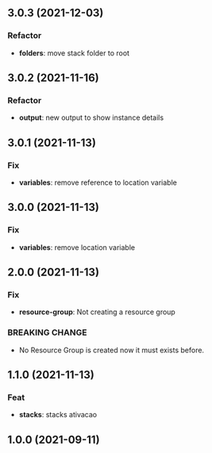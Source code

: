 ## 3.0.3 (2021-12-03)

### Refactor

- **folders**: move stack folder to root

## 3.0.2 (2021-11-16)

### Refactor

- **output**: new output to show instance details

## 3.0.1 (2021-11-13)

### Fix

- **variables**: remove reference to location variable

## 3.0.0 (2021-11-13)

### Fix

- **variables**: remove location variable

## 2.0.0 (2021-11-13)

### Fix

- **resource-group**: Not creating a resource group

### BREAKING CHANGE

- No Resource Group is created now it must exists before.

## 1.1.0 (2021-11-13)

### Feat

- **stacks**: stacks ativacao

## 1.0.0 (2021-09-11)
